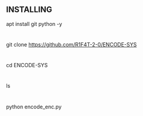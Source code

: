 ## INSTALLING

apt install git python -y
#
git clone https://github.com/R1F4T-2-0/ENCODE-SYS
#
cd ENCODE-SYS
#
ls
#
python encode_enc.py
